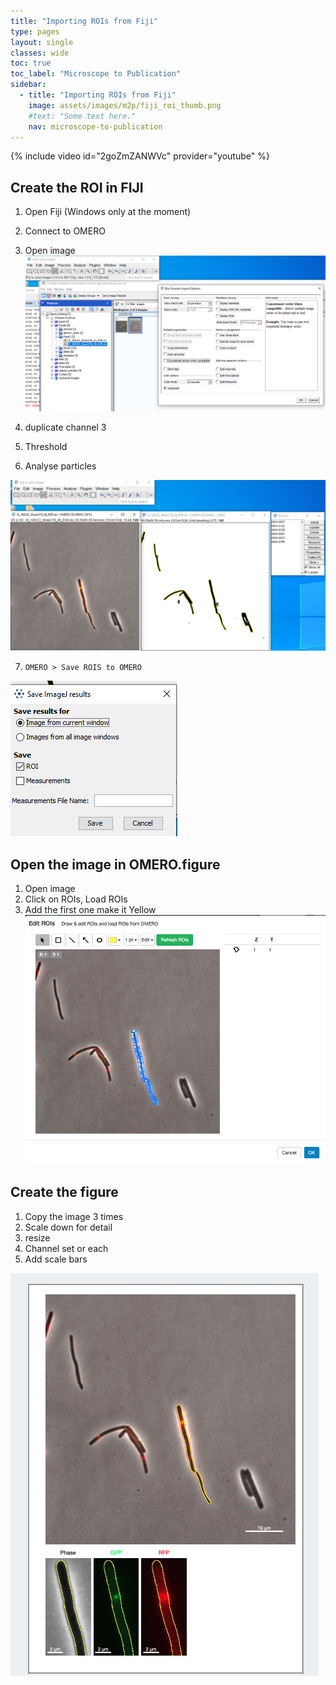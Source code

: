```yaml
---
title: "Importing ROIs from Fiji"
type: pages
layout: single
classes: wide
toc: true
toc_label: "Microscope to Publication"
sidebar:
  - title: "Importing ROIs from Fiji"
    image: assets/images/m2p/fiji_roi_thumb.png
    #text: "Some text here."
    nav: microscope-to-publication
---
```


{% include video id="2goZmZANWVc" provider="youtube" %}


## Create the ROI in FIJI
1. Open Fiji (Windows only at the moment)
2. Connect to OMERO
3. Open image
![](media/open_image_in_FIJI.png)

4. duplicate channel 3
5. Threshold
6. Analyse particles

![](media/threshold_make_ROIS.png)

7. `OMERO > Save ROIS to OMERO`

![](media/save_rois_to_OMERO.png)



## Open the image in OMERO.figure
1. Open image
2. Click on ROIs, Load ROIs
3. Add the first one make it Yellow
![](media/add_roi.png)

## Create the figure

1. Copy the image 3 times
2. Scale down for detail
3. resize
4. Channel set or each
5. Add scale bars

![](media/create_channel_split.png)



